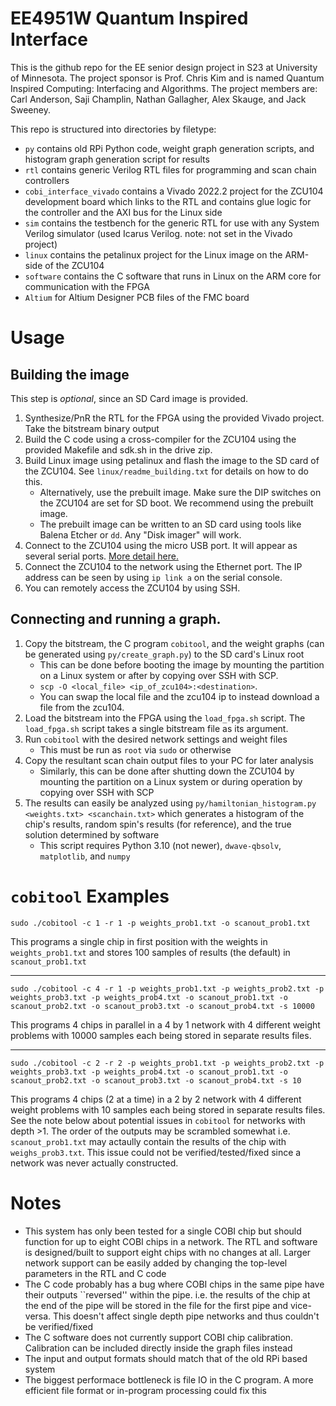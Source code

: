 # EE4951W Quantum Inspired Interface

This is the github repo for the EE senior design project in S23 at University of Minnesota.
The project sponsor is Prof. Chris Kim and is named Quantum Inspired Computing: Interfacing and Algorithms.
The project members are: Carl Anderson, Saji Champlin, Nathan Gallagher, Alex Skauge, and Jack Sweeney.

This repo is structured into directories by filetype:

* `py` contains old RPi Python code, weight graph generation scripts, and histogram graph generation script for results
* `rtl` contains generic Verilog RTL files for programming and scan chain controllers
* `cobi_interface_vivado` contains a Vivado 2022.2 project for the ZCU104 development board which links to the RTL
  and contains glue logic for the controller and the AXI bus for the Linux side
* `sim` contains the testbench for the generic RTL for use with any System Verilog simulator (used Icarus Verilog. note: not set in the Vivado project)
* `linux` contains the petalinux project for the Linux image on the ARM-side of the ZCU104
* `software` contains the C software that runs in Linux on the ARM core for communication with the FPGA
* `Altium` for Altium Designer PCB files of the FMC board

# Usage


## Building the image

This step is *optional*, since an SD Card image is provided.

1. Synthesize/PnR the RTL for the FPGA using the provided Vivado project. Take the bitstream binary output
2. Build the C code using a cross-compiler for the ZCU104 using the provided Makefile and sdk.sh in the drive zip.
3. Build Linux image using petalinux and flash the image to the SD card of the ZCU104. See `linux/readme_building.txt` for details on how to do this.
    * Alternatively, use the prebuilt image. Make sure the DIP switches on the ZCU104 are set for SD boot. We recommend using the prebuilt image.
    * The prebuilt image can be written to an SD card using tools like Balena Etcher or `dd`. Any "Disk imager" will work.
4. Connect to the ZCU104 using the micro USB port. It will appear as several serial ports. [More detail here.](https://xilinx-wiki.atlassian.net/wiki/spaces/A/pages/18842446/Setup+a+Serial+Console)
5. Connect the ZCU104 to the network using the Ethernet port. The IP address can be seen by using `ip link a` on the serial console.
6. You can remotely access the ZCU104 by using SSH.

## Connecting and running a graph.
1. Copy the bitstream, the C program `cobitool`, and the weight graphs (can be generated using `py/create_graph.py`) to the SD card's Linux root
    * This can be done before booting the image by mounting the partition on a Linux system or after by copying over SSH with SCP.
    * `scp -O <local_file> <ip_of_zcu104>:<destination>`.
    * You can swap the local file and the zcu104 ip to instead download a file from the zcu104.
2. Load the bitstream into the FPGA using the `load_fpga.sh` script. The `load_fpga.sh` script takes a single bitstream file as its argument.
3. Run `cobitool` with the desired network settings and weight files
    * This must be run as `root` via `sudo` or otherwise
4. Copy the resultant scan chain output files to your PC for later analysis
    * Similarly, this can be done after shutting down the ZCU104 by mounting the partition on a Linux system or during operation by copying over SSH with SCP
5. The results can easily be analyzed using `py/hamiltonian_histogram.py <weights.txt> <scanchain.txt>` which generates a histogram of the chip's results, random spin's results (for reference), and the true solution determined by software
    * This script requires Python 3.10 (not newer), `dwave-qbsolv`, `matplotlib`, and `numpy`

# `cobitool` Examples

```
sudo ./cobitool -c 1 -r 1 -p weights_prob1.txt -o scanout_prob1.txt
```
This programs a single chip in first position with the weights in `weights_prob1.txt` and stores 100 samples of results (the default) in
`scanout_prob1.txt`

---

```
sudo ./cobitool -c 4 -r 1 -p weights_prob1.txt -p weights_prob2.txt -p weights_prob3.txt -p weights_prob4.txt -o scanout_prob1.txt -o scanout_prob2.txt -o scanout_prob3.txt -o scanout_prob4.txt -s 10000
```
This programs 4 chips in parallel in a 4 by 1 network with 4 different weight problems with 10000 samples each being stored in separate results files.

---

```
sudo ./cobitool -c 2 -r 2 -p weights_prob1.txt -p weights_prob2.txt -p weights_prob3.txt -p weights_prob4.txt -o scanout_prob1.txt -o scanout_prob2.txt -o scanout_prob3.txt -o scanout_prob4.txt -s 10
```
This programs 4 chips (2 at a time) in a 2 by 2 network with 4 different weight problems with 10 samples each being stored in separate results files.
See the note below about potential issues in `cobitool` for networks with depth >1. The order of the outputs may be scrambled somewhat i.e. `scanout_prob1.txt` may actaully contain the results of the chip with `weighs_prob3.txt`. This issue could not be verified/tested/fixed since a network was never actually constructed.


# Notes

* This system has only been tested for a single COBI chip but should function for up to eight COBI chips in a network. The RTL and software is designed/built to support eight chips with no changes at all. Larger network support can be easily added by changing the top-level parameters in the RTL and C code
* The C code probably has a bug where COBI chips in the same pipe have their outputs ``reversed'' within the pipe. i.e. the results of the chip at the end of the pipe will be stored in the file for the first pipe and vice-versa. This doesn't affect single depth pipe networks and thus couldn't be verified/fixed
* The C software does not currently support COBI chip calibration. Calibration can be included directly inside the graph files instead
* The input and output formats should match that of the old RPi based system
* The biggest performace bottleneck is file IO in the C program. A more efficient file format or in-program processing could fix this
